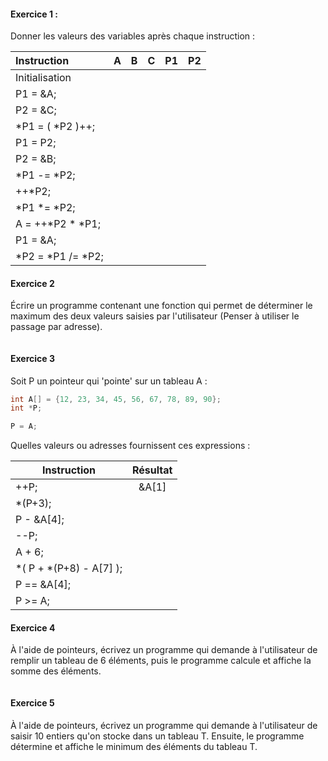 
#### Exercice 1 :

Donner les valeurs des variables après chaque instruction :

| Instruction          |  A  |  B  |  C  | P1  | P2  |
| :------------------- | :-: | :-: | :-: | :-: | :-: |
| Initialisation       |     |     |     |     |     |
| P1 = &A;             |     |     |     |     |     |
| P2 = &C;             |     |     |     |     |     |
| \*P1 = ( \*P2 )++;   |     |     |     |     |     |
| P1 = P2;             |     |     |     |     |     |
| P2 = &B;             |     |     |     |     |     |
| \*P1 -= \*P2;        |     |     |     |     |     |
| ++\*P2;              |     |     |     |     |     |
| \*P1 *= \*P2;        |     |     |     |     |     |
| A = ++\*P2 * \*P1;   |     |     |     |     |     |
| P1 = &A;             |     |     |     |     |     |
| \*P2 = \*P1 /= \*P2; |     |     |     |     |     |


#### Exercice 2

Écrire un programme contenant une fonction qui permet de déterminer le maximum des deux valeurs saisies par l'utilisateur (Penser à utiliser le passage par adresse).

``` C

```


#### Exercice 3

Soit P un pointeur qui 'pointe' sur un tableau A :

``` C
int A[] = {12, 23, 34, 45, 56, 67, 78, 89, 90};
int *P;

P = A;
```

Quelles valeurs ou adresses fournissent ces expressions :

| Instruction                | Résultat |
| -------------------------- | :------: |
| ++P;                       |  &A\[1]  |
| \*(P+3);                   |          |
| P - &A\[4];                |          |
| --P;                       |          |
| A + 6;                     |          |
| \*( P + \*(P+8) - A\[7] ); |          |
| P == &A\[4];               |          |
| P >= A;                    |          |


#### Exercice 4

À l'aide de pointeurs, écrivez un programme qui demande à l'utilisateur de remplir un tableau de 6 éléments, puis le programme calcule et affiche la somme des éléments.

``` C

```


#### Exercice 5

À l'aide de pointeurs, écrivez un programme qui demande à l'utilisateur de saisir 10 entiers qu'on stocke dans un tableau T. Ensuite, le programme détermine et affiche le minimum des éléments du tableau T.

``` C

```
